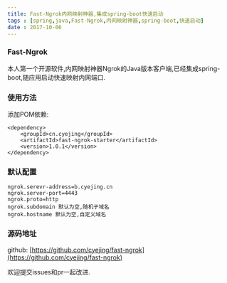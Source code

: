 ```yaml
---
title: Fast-Ngrok内网映射神器,集成spring-boot快速启动
tags : [spring,java,Fast-Ngrok,内网映射神器,spring-boot,快速启动]
date : 2017-10-06
---
```


### Fast-Ngrok

本人第一个开源软件,内网映射神器Ngrok的Java版本客户端,已经集成spring-boot,随应用启动快速映射内网端口.

### 使用方法

添加POM依赖: 
```
<dependency>
    <groupId>cn.cyejing</groupId>
    <artifactId>fast-ngrok-starter</artifactId>
    <version>1.0.1</version>
</dependency>
```
### 默认配置
```
ngrok.serevr-address=b.cyejing.cn 
ngrok.server-port=4443
ngrok.proto=http
ngrok.subdomain 默认为空,随机子域名
ngrok.hostname 默认为空,自定义域名
```
### 源码地址

github: [https://github.com/cyejing/fast-ngrok](https://github.com/cyejing/fast-ngrok)

欢迎提交issues和pr一起改进.

